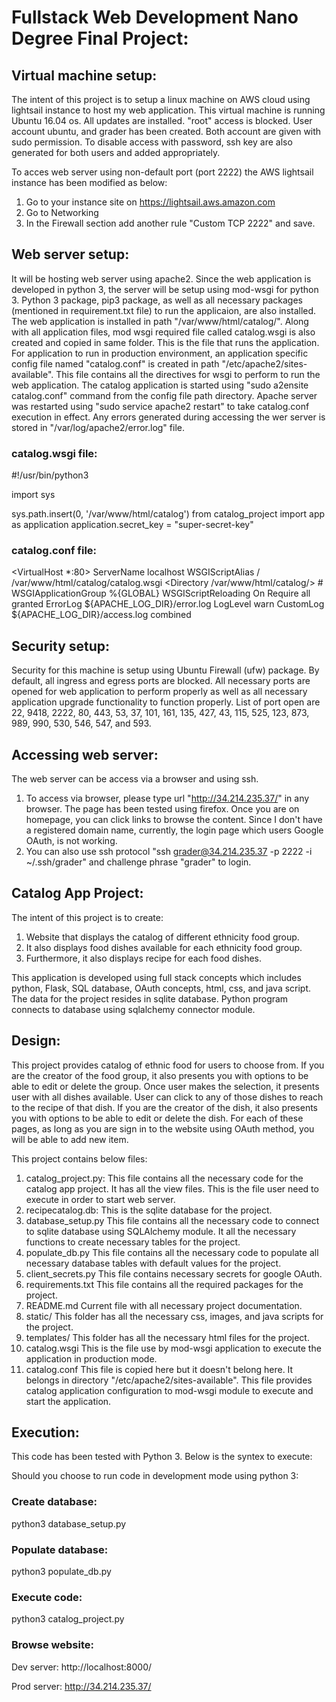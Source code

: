 # Fullstack Web Development Nano Degree Final Project:

## Virtual machine setup:

The intent of this project is to setup a linux machine on AWS cloud using lightsail instance to host my web application.
This virtual machine is running Ubuntu 16.04 os.  All updates are installed.
"root" access is blocked.  User account ubuntu, and grader has been created.  Both account are given with sudo permission.
To disable access with password, ssh key are also generated for both users and added appropriately.

To acces web server using non-default port (port 2222) the AWS lightsail instance has been modified as below:

 1. Go to your instance site on https://lightsail.aws.amazon.com
 2. Go to Networking
 3. In the Firewall section add another rule "Custom TCP 2222" and save.


## Web server setup:

It will be hosting web server using apache2.  Since the web application is developed in python 3,
the server will be setup using mod-wsgi for python 3.  Python 3 package, pip3 package, as well as
all necessary packages (mentioned in requirement.txt file) to run the applicaion, are also installed.
The web application is installed in path "/var/www/html/catalog/".  Along with all application files,
mod wsgi required file called catalog.wsgi is also created and copied in same folder.  This is the file
that runs the application.  For application to run in production environment, an application specific
config file named "catalog.conf" is created in path "/etc/apache2/sites-available".  This file contains
all the directives for wsgi to perform to run the web application.  The catalog application is started
using "sudo a2ensite catalog.conf" command from the config file path directory.  Apache server was
restarted using "sudo service apache2 restart" to take catalog.conf execution in effect.  Any errors generated
during accessing the wer server is stored in "/var/log/apache2/error.log" file.

### catalog.wsgi file:

#!/usr/bin/python3

import sys

sys.path.insert(0, '/var/www/html/catalog')
from catalog_project import app as application
application.secret_key = "super-secret-key"


### catalog.conf file:

<VirtualHost *:80>
	ServerName localhost
	WSGIScriptAlias / /var/www/html/catalog/catalog.wsgi
	<Directory /var/www/html/catalog/>
		# WSGIApplicationGroup %{GLOBAL}
		WSGIScriptReloading On
		Require all granted
	</Directory>
	ErrorLog ${APACHE_LOG_DIR}/error.log
	LogLevel warn
	CustomLog ${APACHE_LOG_DIR}/access.log combined
</VirtualHost>


## Security setup:

Security for this machine is setup using Ubuntu Firewall (ufw) package.  By default, all ingress and egress ports are blocked.
All necessary ports are opened for web application to perform properly as well as all necessary application upgrade
functionality to function properly.  List of port open are 22, 9418, 2222, 80, 443, 53, 37, 101, 161, 135, 427, 43,
115, 525, 123, 873, 989, 990, 530, 546, 547, and 593.


## Accessing web server:

The web server can be access via a browser and using ssh.

1. To access via browser, please type url "http://34.214.235.37/" in any browser.  The page has been tested using
firefox.  Once you are on homepage, you can click links to browse the content.  Since I don't have a
registered domain name, currently, the login page which users Google OAuth, is not working.
2. You can also use ssh protocol "ssh grader@34.214.235.37 -p 2222 -i ~/.ssh/grader" and challenge phrase "grader" to login.

## Catalog App Project:

The intent of this project is to create:

1. Website that displays the catalog of different ethnicity food group.
2. It also displays food dishes available for each ethnicity food group.
3. Furthermore, it also displays recipe for each food dishes.

This application is developed using full stack concepts which includes python, Flask, SQL database, OAuth concepts, html, css, and java script.  The data for the project resides in sqlite database.  Python program connects to database using sqlalchemy connector module.

## Design:

This project provides catalog of ethnic food for users to choose from.  If you are the creator of the food group, it also presents you with options to be able to edit or delete the group.  Once user makes the selection, it presents user with all dishes available.  User can click to any of those dishes to reach to the recipe of that dish.  If you are the creator of the dish, it also presents you with options to be able to edit or delete the dish.  For each of these pages, as long as you are sign in to the website using OAuth method, you will be able to add new item.

This project contains below files:

1. catalog_project.py:
    This file contains all the necessary code for the catalog app project.  It has all the view files.  This is the file user need to execute in order to start web server.
2. recipecatalog.db:
    This is the sqlite database for the project.
3. database_setup.py
    This file contains all the necessary code to connect to sqlite database using SQLAlchemy module. It all the necessary functions to create necessary tables for the project.
4. populate_db.py
    This file contains all the necessary code to populate all necessary database tables with default values for the project.
5. client_secrets.py
    This file contains necessary secrets for google OAuth.
6. requirements.txt
    This file contains all the required packages for the project.
7. README.md
    Current file with all necessary project documentation.
8. static/
    This folder has all the necessary css, images, and java scripts for the project.
9. templates/
    This folder has all the necessary html files for the project.
10. catalog.wsgi
    This is the file use by mod-wsgi application to execute the application in production mode.
11. catalog.conf
    This file is copied here but it doesn't belong here.  It belongs in directory "/etc/apache2/sites-available".
    This file provides catalog application configuration to mod-wsgi module to execute and start the application.


## Execution:

This code has been tested with Python 3.  Below is the syntex to execute:

Should you choose to run code in development mode using python 3:

### Create database:

python3 database_setup.py

### Populate database:

python3 populate_db.py

### Execute code:

python3 catalog_project.py

### Browse website:

Dev server: http://localhost:8000/

Prod server: http://34.214.235.37/

